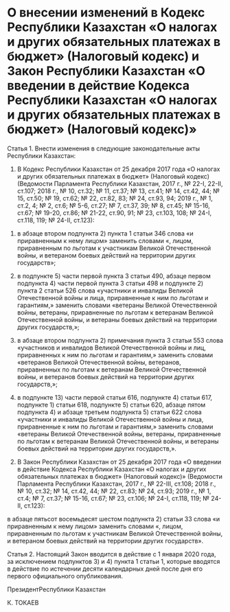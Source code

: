 # О внесении изменений в Кодекс Республики Казахстан «О налогах и других обязательных платежах в бюджет» (Налоговый кодекс) и Закон Республики Казахстан «О введении в действие Кодекса Республики Казахстан «О налогах и других обязательных платежах в бюджет»  (Налоговый кодекс)»

Статья 1. Внести изменения в следующие законодательные акты Республики Казахстан:

1. В Кодекс Республики Казахстан от 25 декабря 2017 года «О налогах и других обязательных платежах в бюджет» (Налоговый кодекс) (Ведомости Парламента Республики Казахстан, 2017 г., № 22-I, 22-II, ст.107; 2018 г., № 10, ст.32; № 11, ст.37; № 13, ст.41; № 14, ст.42, 44; № 15, ст.50; № 19, ст.62; № 22, ст.82, 83; № 24, ст.93, 94; 2019 г., № 1, ст.2, 4; № 2, ст.6; № 5-6, ст.27; № 7, ст.37, 39; № 8, ст.45; № 15-16, ст.67; № 19-20, ст.86; № 21-22, ст.90, 91; № 23, ст.103, 108; № 24-I, ст.118, 119; № 24-II, ст.123):

1) в абзаце втором подпункта 2) пункта 1 статьи 346 слова «и приравненным к нему лицом» заменить словами «, лицом, приравненным по льготам к участникам Великой Отечественной войны, и ветераном боевых действий на территории других государств»;

2) в подпункте 5) части первой пункта 3 статьи 490, абзаце первом подпункта 4) части первой пункта 3 статьи 498 и подпункте 2) пункта 2 статьи 526 слова «участники и инвалиды Великой Отечественной войны и лица, приравненные к ним по льготам и гарантиям,» заменить словами «ветераны Великой Отечественной войны, ветераны, приравненные по льготам к ветеранам Великой Отечественной войны, и ветераны боевых действий на территории других государств,»;

3) в абзаце втором подпункта 2) примечания пункта 3 статьи 553 слова «участников и инвалидов Великой Отечественной войны и лиц, приравненных к ним по льготам и гарантиям,» заменить словами «ветеранов Великой Отечественной войны, ветеранов, приравненных по льготам к ветеранам Великой Отечественной войны, и ветеранов боевых действий на территории других государств,»;

4) в подпункте 13) части первой статьи 616, подпункте 4) статьи 617, подпункте 1) статьи 618, подпункте 5) статьи 620, абзаце пятом подпункта 4) и абзаце третьем подпункта 5) статьи 622 слова «участники и инвалиды Великой Отечественной войны и лица, приравненные к ним по льготам и гарантиям,» заменить словами «ветераны Великой Отечественной войны, ветераны, приравненные по льготам к ветеранам Великой Отечественной войны, и ветераны боевых действий на территории других государств,».

2. В Закон Республики Казахстан от 25 декабря 2017 года «О введении в действие Кодекса Республики Казахстан «О налогах и других обязательных платежах в бюджет» (Налоговый кодекс)» (Ведомости Парламента Республики Казахстан, 2017 г., № 22-III, ст.108; 2018 г., № 10, ст.32; № 14, ст.42, 44; № 22, ст.83; № 24, ст.93; 2019 г., № 1, ст.4; № 7, ст.37; № 15-16, ст.67; № 23, ст.106; № 24-I, ст.118, 119; № 24-II, ст.123):

в абзаце пятьсот восемьдесят шестом подпункта 2) статьи 33 слова «и приравненным к нему лицом» заменить словами «, лицом, приравненным по льготам к участникам Великой Отечественной войны, и ветераном боевых действий на территории других государств».

Статья 2. Настоящий Закон вводится в действие с 1 января 2020 года, за исключением подпунктов 3) и 4) пункта 1 статьи 1, которые вводятся в действие по истечении десяти календарных дней после дня его первого официального опубликования.

ПрезидентРеспублики Казахстан

К. ТОКАЕВ


